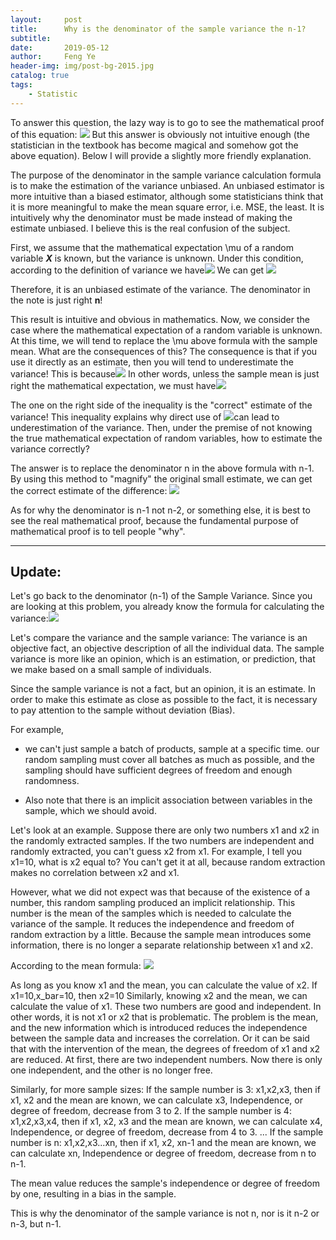 ```yaml
---
layout:     post
title:      Why is the denominator of the sample variance the n-1?
subtitle:   
date:       2019-05-12
author:     Feng Ye
header-img: img/post-bg-2015.jpg
catalog: true
tags:
    - Statistic
---
```

To answer this question, the lazy way is to go to see the mathematical proof of this equation:
![](https://www.zhihu.com/equation?tex=%5Cmathbb%7BE%7D%5CBig%5B%5Cfrac%7B1%7D%7Bn-1%7D+%5Csum_%7Bi%3D1%7D%5En%5CBig%28X_i+-%5Cbar%7BX%7D%5CBig%29%5E2+%5CBig%5D%3D%5Csigma%5E2)
But this answer is obviously not intuitive enough (the statistician in the textbook has become magical and somehow got the above equation). 
Below I will provide a slightly more friendly explanation.

The purpose of the denominator in the sample variance calculation formula is to make the estimation of the variance unbiased. An unbiased estimator is more intuitive than a biased estimator, although some statisticians think that it is more meaningful to make the mean square error, i.e. MSE, the least. It is intuitively why the denominator must be made instead of making the estimate unbiased. I believe this is the real confusion of the subject.

First, we assume that the mathematical expectation \mu of a random variable ***X*** is known, but the variance is unknown. Under this condition, according to the definition of variance we have![](https://www.zhihu.com/equation?tex=%5Cmathbb%7BE%7D%5CBig%5B%5Cbig%28X_i+-%5Cmu%5Cbig%29%5E2+%5CBig%5D%3D%5Csigma%5E2%2C+%5Cquad%5Cforall+i%3D1%2C%5Cldots%2Cn%2C)
We can get
![](https://www.zhihu.com/equation?tex=%5Cmathbb%7BE%7D%5CBig%5B%5Cfrac%7B1%7D%7Bn%7D+%5Csum_%7Bi%3D1%7D%5En%5CBig%28X_i+-%5Cmu%5CBig%29%5E2+%5CBig%5D%3D%5Csigma%5E2)

Therefore, it is an unbiased estimate of the variance. The denominator in the note is just right **n**!

This result is intuitive and obvious in mathematics. 
Now, we consider the case where the mathematical expectation of a random variable is unknown. 
At this time, we will tend to replace the \mu above formula with the sample mean. What are the consequences of this? 
The consequence is that if you use it directly as an estimate, then you will tend to underestimate the variance!
This is because![](https://www.zhihu.com/equation?tex=%5Cbegin%7Beqnarray%7D%0A%5Cfrac%7B1%7D%7Bn%7D%5Csum_%7Bi%3D1%7D%5En%28X_i-%5Cbar%7BX%7D%29%5E2+%26%3D%26%0A%5Cfrac%7B1%7D%7Bn%7D%5Csum_%7Bi%3D1%7D%5En%5CBig%5B%28X_i-%5Cmu%29+%2B+%28%5Cmu+-%5Cbar%7BX%7D%29+%5CBig%5D%5E2%5C%5C%0A%26%3D%26%0A%5Cfrac%7B1%7D%7Bn%7D%5Csum_%7Bi%3D1%7D%5En%28X_i-%5Cmu%29%5E2+%0A%2B%5Cfrac%7B2%7D%7Bn%7D%5Csum_%7Bi%3D1%7D%5En%28X_i-%5Cmu%29%28%5Cmu+-%5Cbar%7BX%7D%29%0A%2B%5Cfrac%7B1%7D%7Bn%7D%5Csum_%7Bi%3D1%7D%5En%28%5Cmu+-%5Cbar%7BX%7D%29%5E2+%5C%5C%0A%26%3D%26%0A%5Cfrac%7B1%7D%7Bn%7D%5Csum_%7Bi%3D1%7D%5En%28X_i-%5Cmu%29%5E2+%0A%2B2%28%5Cbar%7BX%7D-%5Cmu%29%28%5Cmu+-%5Cbar%7BX%7D%29%0A%2B%28%5Cmu+-%5Cbar%7BX%7D%29%5E2+%5C%5C%0A%26%3D%26%5Cfrac%7B1%7D%7Bn%7D%5Csum_%7Bi%3D1%7D%5En%28X_i-%5Cmu%29%5E2+%0A-%28%5Cmu+-%5Cbar%7BX%7D%29%5E2+%0A%5Cend%7Beqnarray%7D)
In other words, unless the sample mean is just right the mathematical expectation, we must have![](https://www.zhihu.com/equation?tex=%5Cfrac%7B1%7D%7Bn%7D%5Csum_%7Bi%3D1%7D%5En%28X_i-%5Cbar%7BX%7D%29%5E2+%3C%5Cfrac%7B1%7D%7Bn%7D%5Csum_%7Bi%3D1%7D%5En%28X_i-%5Cmu%29%5E2+)

The one on the right side of the inequality is the "correct" estimate of the variance! 
This inequality explains why direct use of ![](https://www.zhihu.com/equation?tex=%5Cfrac%7B1%7D%7Bn%7D+%5Csum_%7Bi%3D1%7D%5En%5CBig%28X_i+-%5Cbar%7BX%7D%5CBig%29%5E2+)can lead to underestimation of the variance.
Then, under the premise of not knowing the true mathematical expectation of random variables, how to estimate the variance correctly? 

The answer is to replace the denominator n in the above formula with n-1. By using this method to "magnify" the original small estimate, we can get the correct estimate of the difference:
![](https://www.zhihu.com/equation?tex=%5Cmathbb%7BE%7D%5CBig%5B%5Cfrac%7B1%7D%7Bn-1%7D+%5Csum_%7Bi%3D1%7D%5En%5CBig%28X_i+-%5Cbar%7BX%7D%5CBig%29%5E2%5CBig%5D%3D%5Cmathbb%7BE%7D%5CBig%5B%5Cfrac%7B1%7D%7Bn%7D+%5Csum_%7Bi%3D1%7D%5En%5CBig%28X_i+-%5Cmu%5CBig%29%5E2+%5CBig%5D%3D%5Csigma%5E2.)

As for why the denominator is n-1 not n-2, or something else, it is best to see the real mathematical proof, because the fundamental purpose of mathematical proof is to tell people "why".



----------
## Update:

Let's go back to the denominator (n-1) of the Sample Variance. 
Since you are looking at this problem, you already know the formula for calculating the variance:![](https://www.zhihu.com/equation?tex=%5Csigma%5E%7B2%7D%3D+%5Cfrac%7B++%28x_%7B1%7D-%5Cmu%29+%5E%7B2%7D%2B%28x_%7B2%7D-%5Cmu%29+%5E%7B2%7D%2B...%2B%28x_%7Bn%7D-%5Cmu%29+%5E%7B2%7D+%7D+%7Bn%7D)

Let's compare the variance and the sample variance: The variance is an objective fact, an objective description of all the individual data. 
The sample variance is more like an opinion, which is an estimation, or prediction, that we make based on a small sample of individuals. 

Since the sample variance is not a fact, but an opinion, it is an estimate. In order to make this estimate as close as possible to the fact, it is necessary to pay attention to the sample without deviation (Bias).

For example, 


- we can't just sample a batch of products, sample at a specific time. our random sampling must cover all batches as much as possible, and the sampling should have sufficient degrees of freedom and enough randomness. 


- Also note that there is an implicit association between variables in the sample, which we should avoid.
 
Let's look at an example. Suppose there are only two numbers x1 and x2 in the randomly extracted samples. If the two numbers are independent and randomly extracted, you can't guess x2 from x1. For example, I tell you x1=10, what is x2 equal to?
You can't get it at all, because random extraction makes no correlation between x2 and x1. 

However, what we did not expect was that because of the existence of a number, this random sampling produced an implicit relationship. 
This number is the mean of the samples which is needed to calculate the variance of the sample. It reduces the independence and freedom of random extraction by a little. 
Because the sample mean introduces some information, there is no longer a separate relationship between x1 and x2.

According to the mean formula:
![](https://www.zhihu.com/equation?tex=%5Cbar%7Bx%7D%3D%5Cfrac%7Bx_%7B1%7D%2Bx_%7B2%7D%7D%7B2%7D)

As long as you know x1 and the mean, you can calculate the value of x2. 
If x1=10,x_bar=10, then x2=10 Similarly, knowing x2 and the mean, we can calculate the value of x1. 
These two numbers are good and independent. 
In other words, it is not x1 or x2 that is problematic.
The problem is the mean, and the new information which is introduced reduces the independence between the sample data and increases the correlation. 
Or it can be said that with the intervention of the mean, the degrees of freedom of x1 and x2 are reduced. At first, there are two independent numbers. Now there is only one independent, and the other is no longer free.

Similarly, for more sample sizes: 
If the sample number is 3: x1,x2,x3, then if x1, x2 and the mean are known, we can  calculate x3, Independence, or degree of freedom, decrease from 3 to 2. 
If the sample number is 4: x1,x2,x3,x4, then if x1, x2, x3 and the mean are known, we can calculate x4, Independence, or degree of freedom, decrease from 4 to 3. 
... 
If the sample number is n: x1,x2,x3...xn, then if x1, x2, xn-1 and the mean are known, we can calculate xn, Independence or degree of freedom, decrease from n to n-1. 

The mean value reduces the sample's independence or degree of freedom by one, resulting in a bias in the sample.

This is why the denominator of the sample variance is not n, nor is it n-2 or n-3, but  n-1.  

